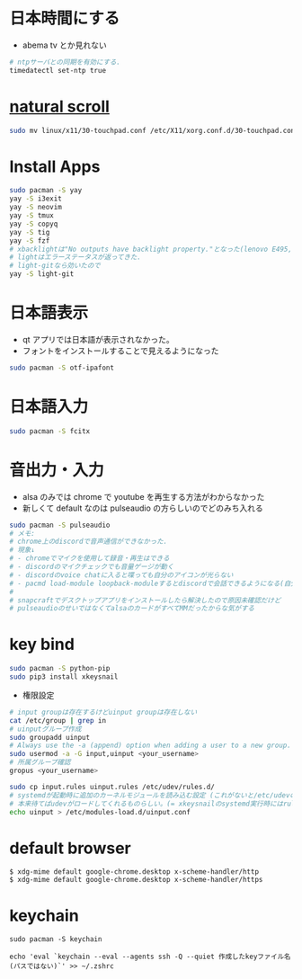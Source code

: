 # 日本時間にする

-   abema tv とか見れない

```sh
# ntpサーバとの同期を有効にする.
timedatectl set-ntp true
```

# [natural scroll](https://wiki.archlinux.org/index.php/Libinput)

```sh
sudo mv linux/x11/30-touchpad.conf /etc/X11/xorg.conf.d/30-touchpad.conf
```

# Install Apps

```sh
sudo pacman -S yay
yay -S i3exit
yay -S neovim
yay -S tmux
yay -S copyq
yay -S tig
yay -S fzf
# xbacklightは"No outputs have backlight property."となった(lenovo E495, AMD)
# lightはエラーステータスが返ってきた.
# light-gitなら効いたので
yay -S light-git

```

# 日本語表示

-   qt アプリでは日本語が表示されなかった。
-   フォントをインストールすることで見えるようになった

```sh
sudo pacman -S otf-ipafont
```

# 日本語入力

```sh
sudo pacman -S fcitx
```

# 音出力・入力

-   alsa のみでは chrome で youtube を再生する方法がわからなかった
-   新しくて default なのは pulseaudio の方らしいのでどのみち入れる

```sh
sudo pacman -S pulseaudio
# メモ:
# chrome上のdiscordで音声通信ができなかった.
# 現象↓
# - chromeでマイクを使用して録音・再生はできる
# - discordのマイクチェックでも音量ゲージが動く
# - discordのvoice chatに入ると喋っても自分のアイコンが光らない
# - pacmd load-module loopback-moduleするとdiscordで会話できるようになる(自分の声がloopbackで聞こえるのがうざい)
#
# snapcraftでデスクトップアプリをインストールしたら解決したので原因未確認だけど
# pulseaudioのせいではなくてalsaのカードがすべてMMだったからな気がする

```

# key bind

```sh
sudo pacman -S python-pip
sudo pip3 install xkeysnail
```

-   権限設定

```sh
# input groupは存在するけどuinput groupは存在しない
cat /etc/group | grep in
# uinputグループ作成
sudo groupadd uinput
# Always use the -a (append) option when adding a user to a new group. If you omit the -a option, the user will be removed from any groups not listed after the -G option.
sudo usermod -a -G input,uinput <your_username>
# 所属グループ確認
gropus <your_username>

sudo cp input.rules uinput.rules /etc/udev/rules.d/
# systemdが起動時に追加のカーネルモジュールを読み込む設定 (これがないと/etc/udevの権限が反映されなかった)
# 本来待てばudevがロードしてくれるものらしい。(= xkeysnailのsystemd実行時にはrulesがロードされてない?)
echo uinput > /etc/modules-load.d/uinput.conf

```

# default browser

```
$ xdg-mime default google-chrome.desktop x-scheme-handler/http
$ xdg-mime default google-chrome.desktop x-scheme-handler/https
```

# keychain

```
sudo pacman -S keychain

echo 'eval `keychain --eval --agents ssh -Q --quiet 作成したkeyファイル名(パスではない)`' >> ~/.zshrc
```
